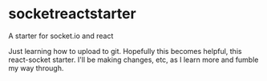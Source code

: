# socketreactstarter
A starter for socket.io and react

Just learning how to upload to git. Hopefully this becomes helpful, this react-socket starter. I'll be making changes, etc, as I learn more and fumble my way through.
